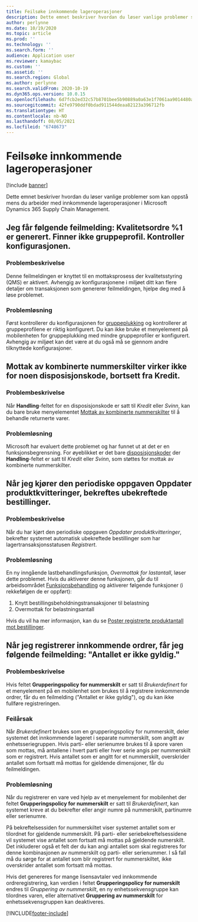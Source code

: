```yaml
---
title: Feilsøke innkommende lageroperasjoner
description: Dette emnet beskriver hvordan du løser vanlige problemer som kan oppstå mens du arbeider med innkommende lageroperasjoner i Microsoft Dynamics 365 Supply Chain Management.
author: perlynne
ms.date: 10/19/2020
ms.topic: article
ms.prod: ''
ms.technology: ''
ms.search.form: ''
audience: Application user
ms.reviewer: kamaybac
ms.custom: ''
ms.assetid: ''
ms.search.region: Global
ms.author: perlynne
ms.search.validFrom: 2020-10-19
ms.dyn365.ops.version: 10.0.15
ms.openlocfilehash: 6d7fcb2ed32c57b8701bee5b90889a0a63e1f7061aa9014480ae8c543e1f229a
ms.sourcegitcommit: 42fe9790ddf0bdad911544deaa82123a396712fb
ms.translationtype: HT
ms.contentlocale: nb-NO
ms.lasthandoff: 08/05/2021
ms.locfileid: "6748673"
---
```

# <a name="troubleshoot-inbound-warehouse-operations"></a>Feilsøke innkommende lageroperasjoner

[!include [banner](../includes/banner.md)]

Dette emnet beskriver hvordan du løser vanlige problemer som kan oppstå mens du arbeider med innkommende lageroperasjoner i Microsoft Dynamics 365 Supply Chain Management.

## <a name="i-receive-the-following-error-message-quality-order-1-has-been-generated-cluster-profile-could-not-be-found-please-check-your-configuration"></a>Jeg får følgende feilmelding: Kvalitetsordre %1 er generert. Finner ikke gruppeprofil. Kontroller konfigurasjonen.

### <a name="issue-description"></a>Problembeskrivelse

Denne feilmeldingen er knyttet til en mottaksprosess der kvalitetsstyring (QMS) er aktivert. Avhengig av konfigurasjonene i miljøet ditt kan flere detaljer om transaksjonen som genererer feilmeldingen, hjelpe deg med å løse problemet.

### <a name="issue-resolution"></a>Problemløsning

Først kontrollerer du konfigurasjonen for [gruppeplukking](set-up-cluster-picking.md) og kontrollerer at gruppeprofilene er riktig konfigurert. Du kan ikke bruke et menyelement på mobilenheten for gruppeplukking med mindre gruppeprofiler er konfigurert. Avhengig av miljøet kan det være at du også må se gjennom andre tilknyttede konfigurasjoner.

## <a name="mixed-license-plate-receiving-doesnt-work-for-any-disposition-code-except-credit"></a>Mottak av kombinerte nummerskilter virker ikke for noen disposisjonskode, bortsett fra Kredit.

### <a name="issue-description"></a>Problembeskrivelse

Når **Handling**-feltet for en disposisjonskode er satt til *Kredit* eller *Svinn*, kan du bare bruke menyelementet [Mottak av kombinerte nummerskilter](mixed-license-plate-receiving.md) til å behandle returnerte varer.

### <a name="issue-resolution"></a>Problemløsning

Microsoft har evaluert dette problemet og har funnet ut at det er en funksjonsbegrensning. For øyeblikket er det bare [disposisjonskoder](../service-management/set-up-disposition-codes.md) der **Handling**-feltet er satt til *Kredit* eller *Svinn*, som støttes for mottak av kombinerte nummerskilter.

## <a name="when-i-run-the-update-product-receipts-periodic-task-unconfirmed-purchase-orders-are-confirmed"></a>Når jeg kjører den periodiske oppgaven Oppdater produktkvitteringer, bekreftes ubekreftede bestillinger.

### <a name="issue-description"></a>Problembeskrivelse

Når du har kjørt den periodiske oppgaven *Oppdater produktkvitteringer*, bekrefter systemet automatisk ubekreftede bestillinger som har lagertransaksjonsstatusen *Registrert*.

### <a name="issue-resolution"></a>Problemløsning

En ny inngående lastbehandlingsfunksjon, *Overmottak for lastantall*, løser dette problemet. Hvis du aktiverer denne funksjonen, går du til arbeidsområdet [Funksjonsbehandling](../../fin-ops-core/fin-ops/get-started/feature-management/feature-management-overview.md) og aktiverer følgende funksjoner (i rekkefølgen de er oppført):

1. Knytt bestillingsbeholdningstransaksjoner til belastning
1. Overmottak for belastningsantall

Hvis du vil ha mer informasjon, kan du se [Poster registrerte produktantall mot bestillinger](inbound-load-handling.md#post-registered-quantities).

## <a name="when-i-register-inbound-orders-i-receive-the-following-error-message-the-quantity-is-not-valid"></a>Når jeg registrerer innkommende ordrer, får jeg følgende feilmelding: "Antallet er ikke gyldig."

### <a name="issue-description"></a>Problembeskrivelse

Hvis feltet **Grupperingspolicy for nummerskilt** er satt til *Brukerdefinert* for et menyelement på en mobilenhet som brukes til å registrere innkommende ordrer, får du en feilmelding ("Antallet er ikke gyldig"), og du kan ikke fullføre registreringen.

### <a name="issue-cause"></a>Feilårsak

Når *Brukerdefinert* brukes som en grupperingspolicy for nummerskilt, deler systemet det innkommende lageret i separate nummerskilt, som angitt av enhetsseriegruppen. Hvis parti- eller serienumre brukes til å spore varen som mottas, må antallene i hvert parti eller hver serie angis per nummerskilt som er registrert. Hvis antallet som er angitt for et nummerskilt, overskrider antallet som fortsatt må mottas for gjeldende dimensjoner, får du feilmeldingen.

### <a name="issue-resolution"></a>Problemløsning

Når du registrerer en vare ved hjelp av et menyelement for mobilenhet der feltet **Grupperingspolicy for nummerskilt** er satt til *Brukerdefinert*, kan systemet kreve at du bekrefter eller angir numre på nummerskilt, partinumre eller serienumre.

På bekreftelsessiden for nummerskiltet viser systemet antallet som er tilordnet for gjeldende nummerskilt. På parti- eller seriebekreftelsessidene vil systemet vise antallet som fortsatt må mottas på gjeldende numerskilt. Det inkluderer også et felt der du kan angi antallet som skal registreres for denne kombinasjonen av nummerskilt og parti- eller serienummer. I så fall må du sørge for at antallet som blir registrert for nummerskiltet, ikke overskrider antallet som fortsatt må mottas.

Hvis det genereres for mange lisensavtaler ved innkommende ordreregistrering, kan verdien i feltet **Grupperingspolicy for numerskilt** endres til *Gruppering av nummerskilt*, en ny enhetssekvensgruppe kan tilordnes varen, eller alternativet **Gruppering av nummerskilt** for enhetssekvensgruppen kan deaktiveres.

[!INCLUDE[footer-include](../../includes/footer-banner.md)]
